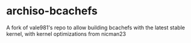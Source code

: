 # archiso-bcachefs
A fork of vale981's repo to allow building bcachefs with the latest stable kernel, with kernel optimizations from nicman23
